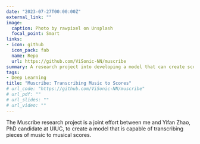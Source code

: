 ```yaml
---
date: "2023-07-27T00:00:00Z"
external_link: ""
image:
  caption: Photo by rawpixel on Unsplash
  focal_point: Smart
links:
- icon: github
  icon_pack: fab
  name: Repo
  url: https://github.com/ViSonic-NN/muscribe
summary: A research project into developing a model that can create scores from pieces of music.
tags:
- Deep Learning
title: "Muscribe: Transcribing Music to Scores"
# url_code: "https://github.com/ViSonic-NN/muscribe"
# url_pdf: ""
# url_slides: ""
# url_video: ""
---
```


The Muscribe research project is a joint effort between me and Yifan Zhao, PhD candidate at UIUC, to create a model that is capable of transcribing pieces of music to musical scores. 
